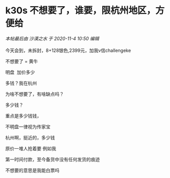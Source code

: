# k30s 不想要了，谁要，限杭州地区，方便给


<i class="pstatus"> 本帖最后由 沙漠之水 于 2020-11-4 10:50 编辑 </i><br />
<br />
今天会到，未拆封，8+128银色,2399元，加我v信challengeke

不想要了 = 黄牛<img src="static/image/smiley/yct/018.gif" smilieid="36" border="0" alt="" />

明盘&nbsp;&nbsp;加价多少

多钱？我在杭州

为啥不想要了，有啥缺点吗？

多少钱？

重点是多少钱钱，

不明盘一律视为传家宝<img src="static/image/smiley/default/lol.gif" smilieid="12" border="0" alt="" />

杭州啊，挺近的，多少钱

原价一堆人抢着要 例如我<img id="aimg_zbbE1" onclick="zoom(this, this.src, 0, 0, 0)" class="zoom" src="https://cdn.jsdelivr.net/gh/hishis/forum-master/public/images/patch.gif" onmouseover="img_onmouseoverfunc(this)" onload="thumbImg(this)" border="0" alt="" />

第一时间付款，至今备货中没有任何发货的痕迹<img src="static/image/smiley/default/sweat.gif" smilieid="10" border="0" alt="" />

不想要的意思是我能白票吗<img id="aimg_nh6qm" onclick="zoom(this, this.src, 0, 0, 0)" class="zoom" src="https://cdn.jsdelivr.net/gh/hishis/forum-master/public/images/patch.gif" onmouseover="img_onmouseoverfunc(this)" onload="thumbImg(this)" border="0" alt="" />
